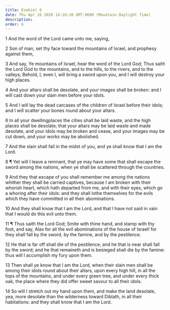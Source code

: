 ```yaml
---
title: Ezekiel 6
date: Thu Apr 16 2020 14:10:28 GMT-0600 (Mountain Daylight Time)
description: 
order: 6
---
```


<p>1 And the word of the Lord came unto me, saying,</p>
<p>
  2 Son of man, set thy face toward the mountains of Israel, and prophesy
  against them,
</p>
<p>
  3 And say, Ye mountains of Israel, hear the word of the Lord God; Thus saith
  the Lord God to the mountains, and to the hills, to the rivers, and to the
  valleys; Behold, I, even I, will bring a sword upon you, and I will destroy
  your high places.
</p>
<p>
  4 And your altars shall be desolate, and your images shall be broken: and I
  will cast down your slain men before your idols.
</p>
<p>
  5 And I will lay the dead carcases of the children of Israel before their
  idols; and I will scatter your bones round about your altars.
</p>
<p>
  6 In all your dwellingplaces the cities shall be laid waste, and the high
  places shall be desolate; that your altars may be laid waste and made
  desolate, and your idols may be broken and cease, and your images may be cut
  down, and your works may be abolished.
</p>
<p>
  7 And the slain shall fall in the midst of you, and ye shall know that I am
  the Lord.
</p>
<p>
  8 &#xB6; Yet will I leave a remnant, that ye may have some that shall escape
  the sword among the nations, when ye shall be scattered through the countries.
</p>
<p>
  9 And they that escape of you shall remember me among the nations whither they
  shall be carried captives, because I am broken with their whorish heart, which
  hath departed from me, and with their eyes, which go a whoring after their
  idols: and they shall lothe themselves for the evils which they have committed
  in all their abominations.
</p>
<p>
  10 And they shall know that I am the Lord, and that I have not said in vain
  that I would do this evil unto them.
</p>
<p>
  11 &#xB6; Thus saith the Lord God; Smite with thine hand, and stamp with thy
  foot, and say, Alas for all the evil abominations of the house of Israel! for
  they shall fall by the sword, by the famine, and by the pestilence.
</p>
<p>
  12 He that is far off shall die of the pestilence; and he that is near shall
  fall by the sword; and he that remaineth and is besieged shall die by the
  famine: thus will I accomplish my fury upon them.
</p>
<p>
  13 Then shall ye know that I am the Lord, when their slain men shall be among
  their idols round about their altars, upon every high hill, in all the tops of
  the mountains, and under every green tree, and under every thick oak, the
  place where they did offer sweet savour to all their idols.
</p>
<p>
  14 So will I stretch out my hand upon them, and make the land desolate, yea,
  more desolate than the wilderness toward Diblath, in all their habitations:
  and they shall know that I am the Lord.
</p>

